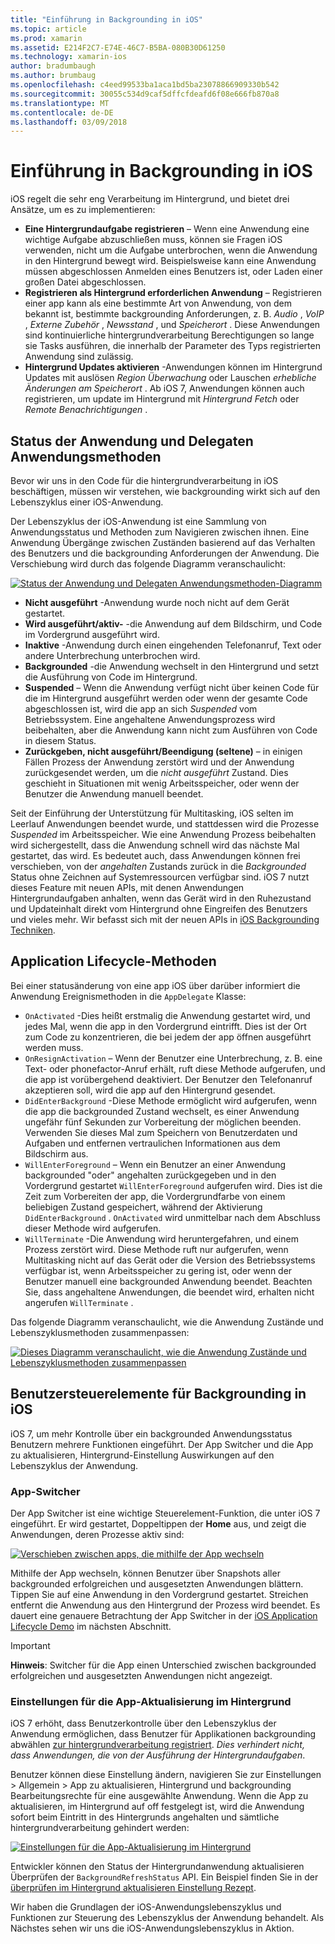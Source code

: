```yaml
---
title: "Einführung in Backgrounding in iOS"
ms.topic: article
ms.prod: xamarin
ms.assetid: E214F2C7-E74E-46C7-B5BA-080B30D61250
ms.technology: xamarin-ios
author: bradumbaugh
ms.author: brumbaug
ms.openlocfilehash: c4eed99533ba1aca1bd5ba23078866909330b542
ms.sourcegitcommit: 30055c534d9caf5dffcfdeafd6f08e666fb870a8
ms.translationtype: MT
ms.contentlocale: de-DE
ms.lasthandoff: 03/09/2018
---
```

# <a name="introduction-to-backgrounding-in-ios"></a>Einführung in Backgrounding in iOS

iOS regelt die sehr eng Verarbeitung im Hintergrund, und bietet drei Ansätze, um es zu implementieren:

-  **Eine Hintergrundaufgabe registrieren** – Wenn eine Anwendung eine wichtige Aufgabe abzuschließen muss, können sie Fragen iOS verwenden, nicht um die Aufgabe unterbrochen, wenn die Anwendung in den Hintergrund bewegt wird. Beispielsweise kann eine Anwendung müssen abgeschlossen Anmelden eines Benutzers ist, oder Laden einer großen Datei abgeschlossen.
-  **Registrieren als Hintergrund erforderlichen Anwendung** – Registrieren einer app kann als eine bestimmte Art von Anwendung, von dem bekannt ist, bestimmte backgrounding Anforderungen, z. B. *Audio* , *VoIP* ,  *Externe Zubehör* , *Newsstand* , und *Speicherort* . Diese Anwendungen sind kontinuierliche hintergrundverarbeitung Berechtigungen so lange sie Tasks ausführen, die innerhalb der Parameter des Typs registrierten Anwendung sind zulässig.
-  **Hintergrund Updates aktivieren** -Anwendungen können im Hintergrund Updates mit auslösen *Region Überwachung* oder Lauschen *erhebliche Änderungen am Speicherort* . Ab iOS 7, Anwendungen können auch registrieren, um update im Hintergrund mit *Hintergrund Fetch* oder *Remote Benachrichtigungen* .


## <a name="application-states-and-application-delegate-methods"></a>Status der Anwendung und Delegaten Anwendungsmethoden

Bevor wir uns in den Code für die hintergrundverarbeitung in iOS beschäftigen, müssen wir verstehen, wie backgrounding wirkt sich auf den Lebenszyklus einer iOS-Anwendung.

Der Lebenszyklus der iOS-Anwendung ist eine Sammlung von Anwendungsstatus und Methoden zum Navigieren zwischen ihnen. Eine Anwendung Übergänge zwischen Zuständen basierend auf das Verhalten des Benutzers und die backgrounding Anforderungen der Anwendung. Die Verschiebung wird durch das folgende Diagramm veranschaulicht:

 [![](introduction-to-backgrounding-in-ios-images/applicationlifecycle-.png "Status der Anwendung und Delegaten Anwendungsmethoden-Diagramm")](introduction-to-backgrounding-in-ios-images/applicationlifecycle-.png#lightbox)

-  **Nicht ausgeführt** -Anwendung wurde noch nicht auf dem Gerät gestartet.
-  **Wird ausgeführt/aktiv-** -die Anwendung auf dem Bildschirm, und Code im Vordergrund ausgeführt wird.
-  **Inaktive** -Anwendung durch einen eingehenden Telefonanruf, Text oder andere Unterbrechung unterbrochen wird.
-  **Backgrounded** -die Anwendung wechselt in den Hintergrund und setzt die Ausführung von Code im Hintergrund.
-  **Suspended** – Wenn die Anwendung verfügt nicht über keinen Code für die im Hintergrund ausgeführt werden oder wenn der gesamte Code abgeschlossen ist, wird die app an sich *Suspended* vom Betriebssystem. Eine angehaltene Anwendungsprozess wird beibehalten, aber die Anwendung kann nicht zum Ausführen von Code in diesem Status.
-  **Zurückgeben, nicht ausgeführt/Beendigung (seltene)** – in einigen Fällen Prozess der Anwendung zerstört wird und der Anwendung zurückgesendet werden, um die *nicht ausgeführt* Zustand. Dies geschieht in Situationen mit wenig Arbeitsspeicher, oder wenn der Benutzer die Anwendung manuell beendet.


Seit der Einführung der Unterstützung für Multitasking, iOS selten im Leerlauf Anwendungen beendet wurde, und stattdessen wird die Prozesse *Suspended* im Arbeitsspeicher. Wie eine Anwendung Prozess beibehalten wird sichergestellt, dass die Anwendung schnell wird das nächste Mal gestartet, das wird. Es bedeutet auch, dass Anwendungen können frei verschieben, von der *angehalten* Zustands zurück in die *Backgrounded* Status ohne Zeichnen auf Systemressourcen verfügbar sind. iOS 7 nutzt dieses Feature mit neuen APIs, mit denen Anwendungen Hintergrundaufgaben anhalten, wenn das Gerät wird in den Ruhezustand und Updateinhalt direkt vom Hintergrund ohne Eingreifen des Benutzers und vieles mehr. Wir befasst sich mit der neuen APIs in [iOS Backgrounding Techniken](~/ios/app-fundamentals/backgrounding/ios-backgrounding-techniques/index.md).

## <a name="application-lifecycle-methods"></a>Application Lifecycle-Methoden

Bei einer statusänderung von eine app iOS über darüber informiert die Anwendung Ereignismethoden in die `AppDelegate` Klasse:

-  `OnActivated` -Dies heißt erstmalig die Anwendung gestartet wird, und jedes Mal, wenn die app in den Vordergrund eintrifft. Dies ist der Ort zum Code zu konzentrieren, die bei jedem der app öffnen ausgeführt werden muss.
-  `OnResignActivation` – Wenn der Benutzer eine Unterbrechung, z. B. eine Text- oder phonefactor-Anruf erhält, ruft diese Methode aufgerufen, und die app ist vorübergehend deaktiviert. Der Benutzer den Telefonanruf akzeptieren soll, wird die app auf den Hintergrund gesendet.
-  `DidEnterBackground` -Diese Methode ermöglicht wird aufgerufen, wenn die app die backgrounded Zustand wechselt, es einer Anwendung ungefähr fünf Sekunden zur Vorbereitung der möglichen beenden. Verwenden Sie dieses Mal zum Speichern von Benutzerdaten und Aufgaben und entfernen vertraulichen Informationen aus dem Bildschirm aus.
-  `WillEnterForeground` – Wenn ein Benutzer an einer Anwendung backgrounded "oder" angehalten zurückgegeben und in den Vordergrund gestartet `WillEnterForeground` aufgerufen wird. Dies ist die Zeit zum Vorbereiten der app, die Vordergrundfarbe von einem beliebigen Zustand gespeichert, während der Aktivierung `DidEnterBackground` .  `OnActivated` wird unmittelbar nach dem Abschluss dieser Methode wird aufgerufen.
-  `WillTerminate` -Die Anwendung wird heruntergefahren, und einem Prozess zerstört wird. Diese Methode ruft nur aufgerufen, wenn Multitasking nicht auf das Gerät oder die Version des Betriebssystems verfügbar ist, wenn Arbeitsspeicher zu gering ist, oder wenn der Benutzer manuell eine backgrounded Anwendung beendet. Beachten Sie, dass angehaltene Anwendungen, die beendet wird, erhalten nicht angerufen `WillTerminate` .


Das folgende Diagramm veranschaulicht, wie die Anwendung Zustände und Lebenszyklusmethoden zusammenpassen:

 [![](introduction-to-backgrounding-in-ios-images/image2.png "Dieses Diagramm veranschaulicht, wie die Anwendung Zustände und Lebenszyklusmethoden zusammenpassen")](introduction-to-backgrounding-in-ios-images/image2.png#lightbox)

## <a name="user-controls-for-backgrounding-in-ios"></a>Benutzersteuerelemente für Backgrounding in iOS

iOS 7, um mehr Kontrolle über ein backgrounded Anwendungsstatus Benutzern mehrere Funktionen eingeführt. Der App Switcher und die App zu aktualisieren, Hintergrund-Einstellung Auswirkungen auf den Lebenszyklus der Anwendung.

### <a name="app-switcher"></a>App-Switcher

Der App Switcher ist eine wichtige Steuerelement-Funktion, die unter iOS 7 eingeführt. Er wird gestartet, Doppeltippen der **Home** aus, und zeigt die Anwendungen, deren Prozesse aktiv sind:

 [![](introduction-to-backgrounding-in-ios-images/app-switcher-.png "Verschieben zwischen apps, die mithilfe der App wechseln")](introduction-to-backgrounding-in-ios-images/app-switcher-.png#lightbox)

Mithilfe der App wechseln, können Benutzer über Snapshots aller backgrounded erfolgreichen und ausgesetzten Anwendungen blättern. Tippen Sie auf eine Anwendung in den Vordergrund gestartet. Streichen entfernt die Anwendung aus den Hintergrund der Prozess wird beendet. Es dauert eine genauere Betrachtung der App Switcher in der [iOS Application Lifecycle Demo](~/ios/app-fundamentals/backgrounding/application-lifecycle-demo.md) im nächsten Abschnitt.

> [!IMPORTANT]
> **Hinweis**: Switcher für die App einen Unterschied zwischen backgrounded erfolgreichen und ausgesetzten Anwendungen nicht angezeigt.



### <a name="background-app-refresh-settings"></a>Einstellungen für die App-Aktualisierung im Hintergrund

iOS 7 erhöht, dass Benutzerkontrolle über den Lebenszyklus der Anwendung ermöglichen, dass Benutzer für Applikationen backgrounding abwählen [zur hintergrundverarbeitung registriert](~/ios/app-fundamentals/backgrounding/ios-backgrounding-techniques/registering-applications-to-run-in-background.md). *Dies verhindert nicht, dass Anwendungen, die von der Ausführung der Hintergrundaufgaben*.

Benutzer können diese Einstellung ändern, navigieren Sie zur <span class="uiitem">Einstellungen > Allgemein > App zu aktualisieren, Hintergrund</span> und backgrounding Bearbeitungsrechte für eine ausgewählte Anwendung. Wenn die App zu aktualisieren, im Hintergrund auf off festgelegt ist, wird die Anwendung sofort beim Eintritt in des Hintergrunds angehalten und sämtliche hintergrundverarbeitung gehindert werden:

 [![](introduction-to-backgrounding-in-ios-images/settings-.png "Einstellungen für die App-Aktualisierung im Hintergrund")](introduction-to-backgrounding-in-ios-images/settings-.png#lightbox)

Entwickler können den Status der Hintergrundanwendung aktualisieren Überprüfen der `BackgroundRefreshStatus` API. Ein Beispiel finden Sie in der [überprüfen im Hintergrund aktualisieren Einstellung Rezept](https://developer.xamarin.com/recipes/ios/multitasking/check_background_refresh_setting/).

Wir haben die Grundlagen der iOS-Anwendungslebenszyklus und Funktionen zur Steuerung des Lebenszyklus der Anwendung behandelt. Als Nächstes sehen wir uns die iOS-Anwendungslebenszyklus in Aktion.

